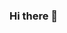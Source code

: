 ### Hi there 👋

<!--
**beamerboi/beamerboi** is a ✨ _special_ ✨ repository because its `README.md` (this file) appears on your GitHub profile.

Here are some ideas to get you started:


- 🌱 I’m currently learning Django
- 💬 Ask me about anything related to CS
- 📫 How to reach me: @ghassenjemaii
- 😄 Pronouns: He/Him
- ⚡ Fun fact: I hate coffees 
-->
